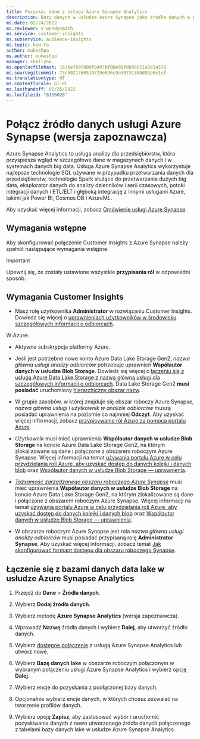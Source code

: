 ```yaml
---
title: Pozyskaj dane z usługi Azure Synapse Analytics
description: Bazy danych w usłudze Azure Synapse jako źródła danych w programie Dynamics 365 Customer Insights.
ms.date: 02/24/2022
ms.reviewer: v-wendysmith
ms.service: customer-insights
ms.subservice: audience-insights
ms.topic: how-to
author: mukeshpo
ms.author: mukeshpo
manager: shellyha
ms.openlocfilehash: 163bef897880f0497bf00e90fd095621a2d14378
ms.sourcegitcommit: 73cb021760516729e696c9a90731304d92e0e1ef
ms.translationtype: HT
ms.contentlocale: pl-PL
ms.lasthandoff: 02/25/2022
ms.locfileid: "8356028"
---
```

# <a name="connect-an-azure-synapse-data-source-preview"></a>Połącz źródło danych usługi Azure Synapse (wersja zapoznawcza)

Azure Synapse Analytics to usługa analizy dla przedsiębiorstw, która przyspiesza wgląd w szczegółowe dane w magazynach danych i w systemach danych big data. Usługa Azure Synapse Analytics wykorzystuje najlepsze technologie SQL używane w przypadku przetwarzania danych dla przedsiębiorstw, technologie Spark służące do przetwarzania dużych big data, eksplorator danych do analizy dzienników i serii czasowych, potoki integracji danych i ETL/ELT i głęboką integrację z innymi usługami Azure, takimi jak Power BI, Cosmos DB i AzureML.

Aby uzyskać więcej informacji, zobacz [Omówienie usługi Azure Synapse](/azure/synapse-analytics/overview-what-is).

## <a name="prerequisites"></a>Wymagania wstępne

Aby skonfigurować połączenie Customer Insights z Azure Synapse należy spełnić następujące wymagania wstępne.

> [!IMPORTANT]
> Upewnij się, że zostały ustawione wszystkie **przypisania ról** w odpowiedni sposób.  

## <a name="prerequisites-in-customer-insights"></a>Wymagania Customer Insights

* Masz rolę użytkownika **Administrator** w rozwiązaniu Customer Insights. Dowiedz się więcej o [uprawnieniach użytkowników w środowisku szczegółowych informacji o odbiorcach](permissions.md#assign-roles-and-permissions).

W Azure: 

- Aktywna subskrypcja platformy Azure.

- Jeśli jest potrzebne nowe konto Azure Data Lake Storage Gen2, *nazwa główna usługi analizy odbiorców* potrzebuje uprawnień **Współautor danych w usłudze Blob Storage**. Dowiedz się więcej o [łączeniu się z usługą Azure Data Lake Storage z nazwą główną usługi dla szczegółowych informacji o odbiorcach](connect-service-principal.md). Data Lake Storage Gen2 **musi posiadać** uruchomiony [hierarchiczny obszar nazw](/azure/storage/blobs/data-lake-storage-namespace).

- W grupie zasobów, w której znajduje się obszar roboczy Azure Synapse, *nazwa główna usługi* i *użytkownik w analizie odbiorców* muszą posiadać uprawnienia na poziomie co najmniej **Odczyt**. Aby uzyskać więcej informacji, zobacz [przypisywanie ról Azure za pomocą portalu Azure](/azure/role-based-access-control/role-assignments-portal).

- *Użytkownik* musi mieć uprawnienia **Współautor danych w usłudze Blob Storage** na koncie Azure Data Lake Storage Gen2, na którym zlokalizowane są dane i połączone z obszarem roboczym Azure Synapse. Więcej informacji na temat [używania portalu Azure w celu przydzielania roli Azure, aby uzyskać dostęp do danych kolejki i danych blob](/azure/storage/common/storage-auth-aad-rbac-portal) oraz [Współautor danych w usłudze Blob Storage — uprawnienia](/azure/role-based-access-control/built-in-roles#storage-blob-data-contributor).

- *[Tożsamość zarządzanego obszaru roboczego Azure Synapse](/azure/synapse-analytics/security/synapse-workspace-managed-identity)* musi mieć uprawnienia **Współautor danych w usłudze Blob Storage** na koncie Azure Data Lake Storage Gen2, na którym zlokalizowane są dane i połączone z obszarem roboczym Azure Synapse. Więcej informacji na temat [używania portalu Azure w celu przydzielania roli Azure, aby uzyskać dostęp do danych kolejki i danych blob](/azure/storage/common/storage-auth-aad-rbac-portal) oraz [Współautor danych w usłudze Blob Storage — uprawnienia](/azure/role-based-access-control/built-in-roles#storage-blob-data-contributor).

- W obszarze roboczym Azure Synapse jest rola *nazwa główna usługi analizy odbiorców* musi posiadać przypisaną rolę **Administrator Synapse**. Aby uzyskać więcej informacji, zobacz temat [Jak skonfigurować formant dostępu dla obszaru roboczego Synapse](/azure/synapse-analytics/security/how-to-set-up-access-control).

## <a name="connect-to-data-lake-databases-in-azure-synapse-analytics"></a>Łączenie się z bazami danych data lake w usłudze Azure Synapse Analytics

1. Przejdź do **Dane** > **Źródła danych**.

1. Wybierz **Dodaj źródła danych**.

1. Wybierz metodę **Azure Synapse Analytics** (wersja zapoznawcza).

1. Wprowadź **Nazwę** źródła danych i wybierz **Dalej**, aby utworzyć źródło danych. 

1. Wybierz [dostępne połączenie](connections.md) z usługą Azure Synapse Analytics lub utwórz nowe.

1. Wybierz **Bazę danych lake** w obszarze roboczym połączonym w wybranym połączeniu usługi Azure Synapse Analytics i wybierz opcję **Dalej**.

1. Wybierz encje do pozyskania z podłączonej bazy danych. 

1. Opcjonalnie wybierz encje danych, w których chcesz zezwalać na tworzenie profilów danych. 

1. Wybierz opcję **Zapisz**, aby zastosować wybór i uruchomić pozyskiwanie danych z nowo utworzonego źródła danych połączonego z tabelami bazy danych lake w usłudze Azure Synapse Analytics.
